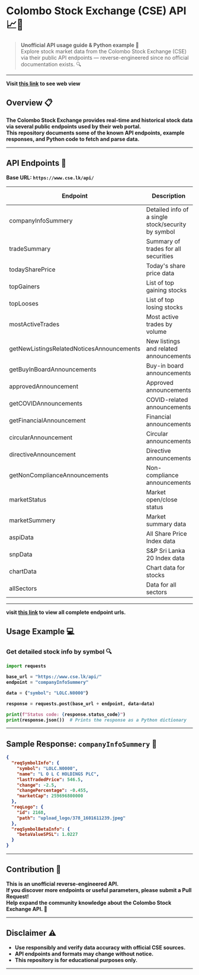 
# Colombo Stock Exchange (CSE) API 📈🏢

> **Unofficial API usage guide & Python example 🐍**  
> Explore stock market data from the Colombo Stock Exchange (CSE) via their public API endpoints — reverse-engineered since no official documentation exists. 🔍

---
<b>Visit <a href='https://gh0sth4cker.github.io/Colombo-Stock-Exchange-CSE-API-Documentation/'>this link</a> to see web view<b>

## Overview 📋

The Colombo Stock Exchange provides real-time and historical stock data via several public endpoints used by their web portal.  
This repository documents some of the known API endpoints, example responses, and Python code to fetch and parse data.

---

## API Endpoints 🔗

Base URL: `https://www.cse.lk/api/`

| Endpoint                                | Description                                 | HTTP Method |
|---------------------------------------|---------------------------------------------|-------------|
| companyInfoSummery                    | Detailed info of a single stock/security by symbol | POST        |
| tradeSummary                         | Summary of trades for all securities         | POST        |
| todaySharePrice                     | Today's share price data                      | POST        |
| topGainers                         | List of top gaining stocks                    | POST        |
| topLooses                          | List of top losing stocks                     | POST        |
| mostActiveTrades                   | Most active trades by volume                  | POST        |
| getNewListingsRelatedNoticesAnnouncements | New listings and related announcements    | POST        |
| getBuyInBoardAnnouncements          | Buy-in board announcements                    | POST        |
| approvedAnnouncement                | Approved announcements                         | POST        |
| getCOVIDAnnouncements               | COVID-related announcements                   | POST        |
| getFinancialAnnouncement            | Financial announcements                        | POST        |
| circularAnnouncement                | Circular announcements                         | POST        |
| directiveAnnouncement               | Directive announcements                        | POST        |
| getNonComplianceAnnouncements       | Non-compliance announcements                   | POST        |
| marketStatus                       | Market open/close status                       | POST        |
| marketSummery                      | Market summary data                            | POST        |
| aspiData                          | All Share Price Index data                     | POST        |
| snpData                           | S&P Sri Lanka 20 Index data                    | POST        |
| chartData                         | Chart data for stocks                           | POST        |
| allSectors                        | Data for all sectors                            | POST        |


---
visit <a href='https://github.com/GH0STH4CKER/Colombo-Stock-Exchange-CSE-API-Documentation/blob/main/api_endpoint_urls.txt'>this link</a> to view all complete endpoint urls.

## Usage Example 💻

### Get detailed stock info by symbol 🔍

```python
import requests

base_url = "https://www.cse.lk/api/"
endpoint = "companyInfoSummery"

data = {"symbol": "LOLC.N0000"}

response = requests.post(base_url + endpoint, data=data)

print(f"Status code: {response.status_code}")
print(response.json())  # Prints the response as a Python dictionary
```

---

## Sample Response: `companyInfoSummery` 📝

```json
{
  "reqSymbolInfo": {
    "symbol": "LOLC.N0000",
    "name": "L O L C HOLDINGS PLC",
    "lastTradedPrice": 546.5,
    "change": -2.5,
    "changePercentage": -0.455,
    "marketCap": 259696800000
  },
  "reqLogo": {
    "id": 2168,
    "path": "upload_logo/378_1601611239.jpeg"
  },
  "reqSymbolBetaInfo": {
    "betaValueSPSL": 1.0227
  }
}
```

---

## Contribution 🤝

This is an **unofficial** reverse-engineered API.  
If you discover more endpoints or useful parameters, please submit a **Pull Request**!  
Help expand the community knowledge about the Colombo Stock Exchange API. 🚀

---

## Disclaimer ⚠️

* Use responsibly and verify data accuracy with official CSE sources.  
* API endpoints and formats may change without notice.  
* This repository is for educational purposes only.

---
